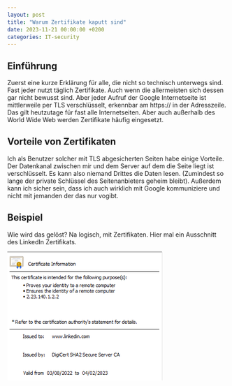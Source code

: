 ```yaml
---
layout: post
title: "Warum Zertifikate kaputt sind"
date: 2023-11-21 00:00:00 +0200
categories: IT-security
---
```

## Einführung

Zuerst eine kurze Erklärung für alle, die nicht so technisch unterwegs sind. Fast jeder nutzt täglich Zertifikate. Auch wenn die allermeisten sich dessen gar nicht bewusst sind. Aber jeder Aufruf der Google Internetseite ist mittlerweile per TLS verschlüsselt, erkennbar am https:// in der Adresszeile. Das gilt heutzutage für fast alle Internetseiten. Aber auch außerhalb des World Wide Web werden Zertifikate häufig eingesetzt.

## Vorteile von Zertifikaten
Ich als Benutzer solcher mit TLS abgesicherten Seiten habe einige Vorteile. Der Datenkanal zwischen mir und dem Server auf dem die Seite liegt ist verschlüsselt. Es kann also niemand Drittes die Daten lesen. (Zumindest so lange der private Schlüssel des Seitenanbieters geheim bleibt). Außerdem kann ich sicher sein, dass ich auch wirklich mit Google kommuniziere und nicht mit jemanden der das nur vogibt.

## Beispiel
Wie wird das gelöst? Na logisch, mit Zertifikaten. Hier mal ein Ausschnitt des LinkedIn Zertifikats.

![zertifikat](zertifikat.png)
